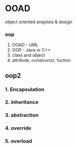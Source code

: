 # OOAD

object oriented anaylisis & design



### oop

 1) OOAD - UML
 2) OOP - Java or C++
 3) class and object
 4) attribute, constructor, fuction		



## oop2

### 1. Encapsulation

### 2. inheritance

### 3. abstraction

### 4. override

### 5. overload



